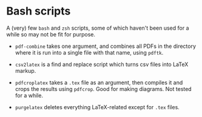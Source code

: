 # Bash scripts
A (very) few `bash` and `zsh` scripts, some of which haven't been used for a while so may not be fit for purpose.

* `pdf-combine` takes one argument, and combines all PDFs in the directory where it is run into a single file with that name, using `pdftk`.

* `csv2latex` is a find and replace script which turns csv files into LaTeX markup.

* `pdfcroplatex` takes a `.tex` file as an argument, then compiles it and crops the results using `pdfcrop`. Good for making diagrams. Not tested for a while.

* `purgelatex` deletes everything LaTeX-related except for `.tex` files.
